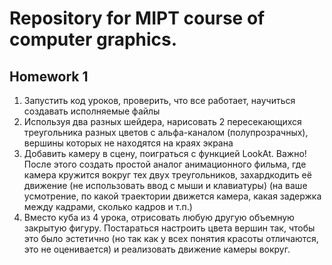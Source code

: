 # Repository for MIPT course of computer graphics.
## Homework 1
1. Запустить код уроков, проверить, что все работает, научиться создавать исполняемые файлы
2. Используя два разных шейдера, нарисовать 2 пересекающихся треугольника разных цветов с альфа-каналом (полупрозрачных), вершины которых не находятся на краях экрана
3. Добавить камеру в сцену, поиграться с функцией LookAt. Важно! После этого создать простой аналог анимационного фильма, где камера кружится вокруг тех двух треугольников, захардкодить её движение (не использовать ввод с мыши и клавиатуры)  (на ваше усмотрение, по какой траектории движется камера, какая задержка между кадрами, сколько кадров и т.п.)
4. Вместо куба из 4 урока, отрисовать любую другую объемную закрытую фигуру. Постараться настроить цвета вершин так, чтобы это было эстетично (но так как у всех понятия красоты отличаются, это не оценивается) и реализовать движение камеры вокруг.
